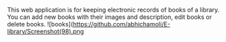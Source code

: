 This web application is for keeping electronic records of books of a library. You can add new books with their images and description, edit books or delete books. 
![books](https://github.com/abhichamoli/E-library/Screenshot(98).png
